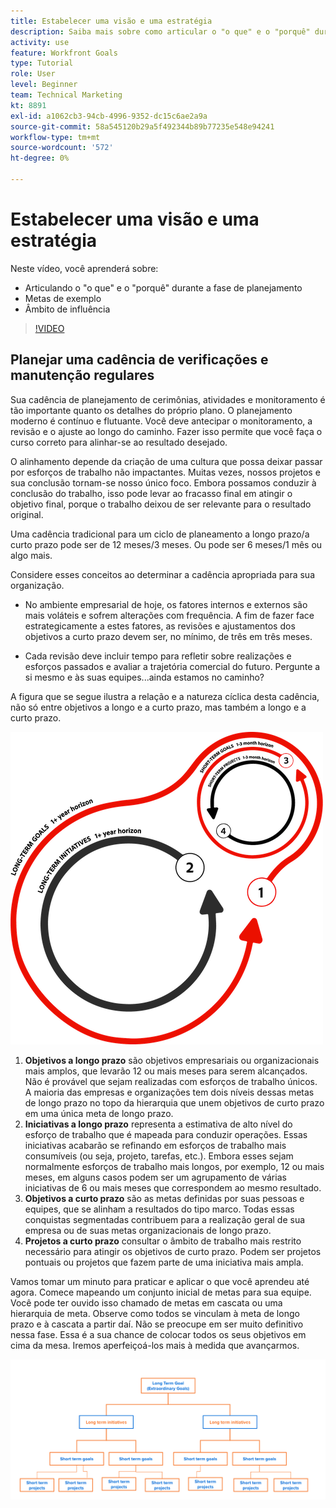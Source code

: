 ```yaml
---
title: Estabelecer uma visão e uma estratégia
description: Saiba mais sobre como articular o "o que" e o "porquê" durante a fase de planejamento, objetivos de exemplo e escopo de influência.
activity: use
feature: Workfront Goals
type: Tutorial
role: User
level: Beginner
team: Technical Marketing
kt: 8891
exl-id: a1062cb3-94cb-4996-9352-dc15c6ae2a9a
source-git-commit: 58a545120b29a5f492344b89b77235e548e94241
workflow-type: tm+mt
source-wordcount: '572'
ht-degree: 0%

---
```


# Estabelecer uma visão e uma estratégia

Neste vídeo, você aprenderá sobre:

* Articulando o &quot;o que&quot; e o &quot;porquê&quot; durante a fase de planejamento
* Metas de exemplo
* Âmbito de influência

>[!VIDEO](https://video.tv.adobe.com/v/335185/?quality=12)

## Planejar uma cadência de verificações e manutenção regulares

Sua cadência de planejamento de cerimônias, atividades e monitoramento é tão importante quanto os detalhes do próprio plano. O planejamento moderno é contínuo e flutuante. Você deve antecipar o monitoramento, a revisão e o ajuste ao longo do caminho. Fazer isso permite que você faça o curso correto para alinhar-se ao resultado desejado.

O alinhamento depende da criação de uma cultura que possa deixar passar por esforços de trabalho não impactantes. Muitas vezes, nossos projetos e sua conclusão tornam-se nosso único foco. Embora possamos conduzir à conclusão do trabalho, isso pode levar ao fracasso final em atingir o objetivo final, porque o trabalho deixou de ser relevante para o resultado original.

Uma cadência tradicional para um ciclo de planeamento a longo prazo/a curto prazo pode ser de 12 meses/3 meses. Ou pode ser 6 meses/1 mês ou algo mais.

Considere esses conceitos ao determinar a cadência apropriada para sua organização.

* No ambiente empresarial de hoje, os fatores internos e externos são mais voláteis e sofrem alterações com frequência. A fim de fazer face estrategicamente a estes fatores, as revisões e ajustamentos dos objetivos a curto prazo devem ser, no mínimo, de três em três meses.

* Cada revisão deve incluir tempo para refletir sobre realizações e esforços passados e avaliar a trajetória comercial do futuro. Pergunte a si mesmo e às suas equipes...ainda estamos no caminho?

A figura que se segue ilustra a relação e a natureza cíclica desta cadência, não só entre objetivos a longo e a curto prazo, mas também a longo e a curto prazo.

![Um gráfico de um ciclo de execução estratégico](assets/02-workfront-goals-strategic-execution-cycle.png)

1. **Objetivos a longo prazo** são objetivos empresariais ou organizacionais mais amplos, que levarão 12 ou mais meses para serem alcançados. Não é provável que sejam realizadas com esforços de trabalho únicos. A maioria das empresas e organizações tem dois níveis dessas metas de longo prazo no topo da hierarquia que unem objetivos de curto prazo em uma única meta de longo prazo.
1. **Iniciativas a longo prazo** representa a estimativa de alto nível do esforço de trabalho que é mapeada para conduzir operações. Essas iniciativas acabarão se refinando em esforços de trabalho mais consumíveis (ou seja, projeto, tarefas, etc.). Embora esses sejam normalmente esforços de trabalho mais longos, por exemplo, 12 ou mais meses, em alguns casos podem ser um agrupamento de várias iniciativas de 6 ou mais meses que correspondem ao mesmo resultado.
1. **Objetivos a curto prazo** são as metas definidas por suas pessoas e equipes, que se alinham a resultados do tipo marco. Todas essas conquistas segmentadas contribuem para a realização geral de sua empresa ou de suas metas organizacionais de longo prazo.
1. **Projetos a curto prazo** consultar o âmbito de trabalho mais restrito necessário para atingir os objetivos de curto prazo. Podem ser projetos pontuais ou projetos que fazem parte de uma iniciativa mais ampla.

<!--
Your turn graphic
-->

Vamos tomar um minuto para praticar e aplicar o que você aprendeu até agora. Comece mapeando um conjunto inicial de metas para sua equipe. Você pode ter ouvido isso chamado de metas em cascata ou uma hierarquia de meta. Observe como todos se vinculam à meta de longo prazo e à cascata a partir daí. Não se preocupe em ser muito definitivo nessa fase. Essa é a sua chance de colocar todos os seus objetivos em cima da mesa. Iremos aperfeiçoá-los mais à medida que avançarmos.

![Um gráfico de mapeamento a curto prazo e objetivos a longo prazo](assets/03-workfront-goals-goal-mapping.png)
